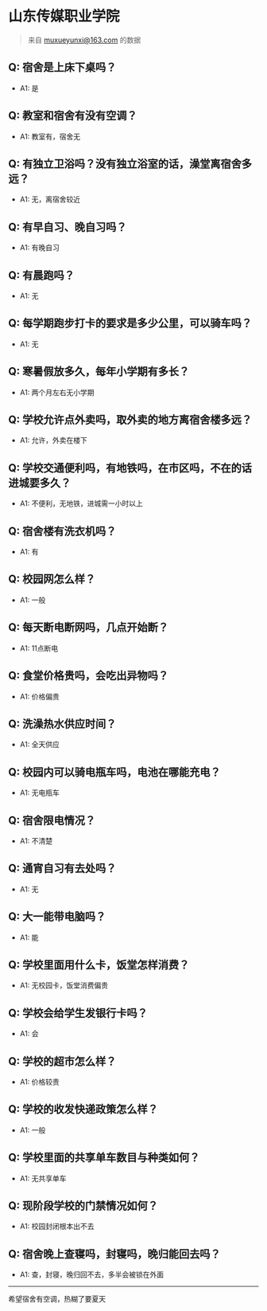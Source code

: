 # 山东传媒职业学院
> 来自 muxueyunxi@163.com 的数据
## Q: 宿舍是上床下桌吗？
- A1: 是
## Q: 教室和宿舍有没有空调？
- A1: 教室有，宿舍无
## Q: 有独立卫浴吗？没有独立浴室的话，澡堂离宿舍多远？
- A1: 无，离宿舍较近
## Q: 有早自习、晚自习吗？
- A1: 有晚自习
## Q: 有晨跑吗？
- A1: 无
## Q: 每学期跑步打卡的要求是多少公里，可以骑车吗？
- A1: 无
## Q: 寒暑假放多久，每年小学期有多长？
- A1: 两个月左右无小学期
## Q: 学校允许点外卖吗，取外卖的地方离宿舍楼多远？
- A1: 允许，外卖在楼下
## Q: 学校交通便利吗，有地铁吗，在市区吗，不在的话进城要多久？
- A1: 不便利，无地铁，进城需一小时以上
## Q: 宿舍楼有洗衣机吗？
- A1: 有
## Q: 校园网怎么样？
- A1: 一般
## Q: 每天断电断网吗，几点开始断？
- A1: 11点断电
## Q: 食堂价格贵吗，会吃出异物吗？
- A1: 价格偏贵
## Q: 洗澡热水供应时间？
- A1: 全天供应
## Q: 校园内可以骑电瓶车吗，电池在哪能充电？
- A1: 无电瓶车
## Q: 宿舍限电情况？
- A1: 不清楚
## Q: 通宵自习有去处吗？
- A1: 无
## Q: 大一能带电脑吗？
- A1: 能
## Q: 学校里面用什么卡，饭堂怎样消费？
- A1: 无校园卡，饭堂消费偏贵
## Q: 学校会给学生发银行卡吗？
- A1: 会
## Q: 学校的超市怎么样？
- A1: 价格较贵
## Q: 学校的收发快递政策怎么样？
- A1: 一般
## Q: 学校里面的共享单车数目与种类如何？
- A1: 无共享单车
## Q: 现阶段学校的门禁情况如何？
- A1: 校园封闭根本出不去
## Q: 宿舍晚上查寝吗，封寝吗，晚归能回去吗？
- A1: 查，封寝，晚归回不去，多半会被锁在外面
***
希望宿舍有空调，热糊了要夏天